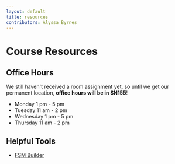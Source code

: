 ```yaml
---
layout: default
title: resources
contributors: Alyssa Byrnes
---
```


# Course Resources

## Office Hours


We still haven't received a room assignment yet, so until we get our permanent location, **office hours will be in SN155**!

* Monday 1 pm - 5 pm
* Tuesday 11 am - 2 pm
* Wednesday 1 pm - 5 pm
* Thursday 11 am - 2 pm

## Helpful Tools

* [FSM Builder](https://madebyevan.com/fsm/)